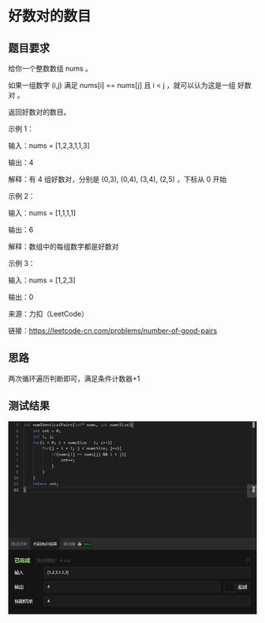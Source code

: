 # 好数对的数目
## 题目要求
给你一个整数数组 nums 。

如果一组数字 (i,j) 满足 nums[i] == nums[j] 且 i < j ，就可以认为这是一组 好数对 。

返回好数对的数目。

示例 1：

输入：nums = [1,2,3,1,1,3]

输出：4

解释：有 4 组好数对，分别是 (0,3), (0,4), (3,4), (2,5) ，下标从 0 开始

示例 2：

输入：nums = [1,1,1,1]

输出：6

解释：数组中的每组数字都是好数对

示例 3：

输入：nums = [1,2,3]

输出：0

来源：力扣（LeetCode）

链接：https://leetcode-cn.com/problems/number-of-good-pairs
## 思路
两次循环遍历判断即可，满足条件计数器+1
## 测试结果
![好数对的数目](https://github.com/xycg529/Summer/blob/master/1.%E7%AE%97%E6%B3%95/%E5%A5%BD%E6%95%B0%E5%AF%B9%E7%9A%84%E6%95%B0%E7%9B%AE.JPG)
